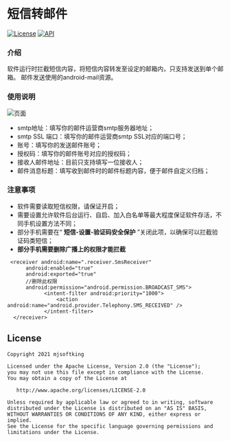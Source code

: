 # 短信转邮件

[![License](https://img.shields.io/badge/License%20-Apache%202-337ab7.svg)](https://www.apache.org/licenses/LICENSE-2.0)
[![API](https://img.shields.io/badge/API-23%2B-brightgreen.svg?style=flat)](https://android-arsenal.com/api?level=23)

### 介绍
软件运行时拦截短信内容，将短信内容转发至设定的邮箱内，只支持发送到单个邮箱。
邮件发送使用的android-mail资源。

### 使用说明

![页面](https://images.gitee.com/uploads/images/2021/0705/101725_5e624fb5_1021361.jpeg "8364fa18f37f749c5eebeeda53d09d9.jpg")


- smtp地址：填写你的邮件运营商smtp服务器地址；
- smtp SSL 端口：填写你的邮件运营商smtp SSL对应的端口号；
- 账号：填写你的发送邮件账号；
- 授权码：填写你的邮件账号对应的授权码；
- 接收人邮件地址：目前只支持填写一位接收人；
- 邮件消息标题：填写收到邮件时的邮件标题内容，便于邮件自定义归档；


### 注意事项

- 软件需要读取短信权限，请保证开启；
- 需要设置允许软件后台运行、自启、加入白名单等最大程度保证软件存活，不同手机设置方法不同；
- 部分手机需要在“ **短信-设置-验证码安全保护** ”关闭此项，以确保可以拦截验证码类短信；
-  **部分手机需要删除广播上的权限才能拦截** 
```
 <receiver android:name=".receiver.SmsReceiver"
      android:enabled="true"
      android:exported="true"
      //删除此权限
      android:permission="android.permission.BROADCAST_SMS">
            <intent-filter android:priority="1000">
                <action android:name="android.provider.Telephony.SMS_RECEIVED" />
            </intent-filter>
  </receiver>
```



License
-------

    Copyright 2021 mjsoftking

    Licensed under the Apache License, Version 2.0 (the "License");
    you may not use this file except in compliance with the License.
    You may obtain a copy of the License at

       http://www.apache.org/licenses/LICENSE-2.0

    Unless required by applicable law or agreed to in writing, software
    distributed under the License is distributed on an "AS IS" BASIS,
    WITHOUT WARRANTIES OR CONDITIONS OF ANY KIND, either express or implied.
    See the License for the specific language governing permissions and
    limitations under the License.






